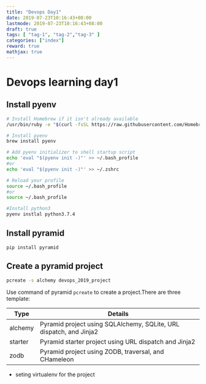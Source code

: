 ```yaml
---
title: "Devops Day1"
date: 2019-07-23T10:16:43+08:00
lastmode: 2019-07-23T10:16:43+08:00
draft: true
tags: [ "tag-1", "tag-2","tag-3" ]
categories: ["index"]
reward: true
mathjax: true
---
```


# Devops learning day1

## Install pyenv 

```bash
# Install Homebrew if it isn't already available
/usr/bin/ruby -e "$(curl -fsSL https://raw.githubusercontent.com/Homebrew/install/master/install)" 

# Install pyenv
brew install pyenv

# Add pyenv initializer to shell startup script
echo 'eval "$(pyenv init -)"' >> ~/.bash_profile
#or
echo 'eval "$(pyenv init -)"' >> ~/.zshrc

# Reload your profile
source ~/.bash_profile
#or
source ~/.bash_profile

#Install python3
pyenv instlal python3.7.4

```



##  Install pyramid

```
pip install pyramid
```

## Create a pyramid project


```bash
pcreate -s alchemy devops_2019_project
```

Use command of pyramid `pcreate` to create a project.There are three template:

|Type | Details|
|---|---|
| alchemy | Pyramid project using SQLAlchemy, SQLite, URL dispatch, and Jinja2|
|starter | Pyramid starter project using URL dispatch and Jinja2|
|zodb |  Pyramid project using ZODB, traversal, and CHameleon |


  - seting virtualenv for the project




